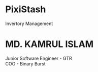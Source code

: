 # PixiStash
Invertory Management 


# MD. KAMRUL ISLAM  
Junior Software Engineer - GTR  
COO - Binary Burst
